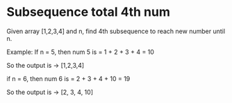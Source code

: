 # Subsequence total 4th num

Given array [1,2,3,4] and n, find 4th subsequence to reach new number until n. 

Example:
If n = 5, then num 5 is = 1 + 2 + 3 + 4 = 10

So the output is -> [1,2,3,4]

if n = 6, then num 6 is = 2 + 3 + 4 + 10 = 19

So the output is -> [2, 3, 4, 10]